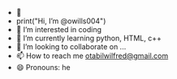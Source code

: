 - 👋
-  print("Hi, I’m @owills004")
- 👀 I’m interested in coding 
- 🌱 I’m currently learning python, HTML, c++
- 💞️ I’m looking to collaborate on ...
- 📫 How to reach me otabilwilfred@gmail.com
- 😄 Pronouns: he
  

<!---
owills004/owills004 is a ✨ special ✨ repository because its `README.md` (this file) appears on your GitHub profile.
You can click the Preview link to take a look at your changes.
--->
